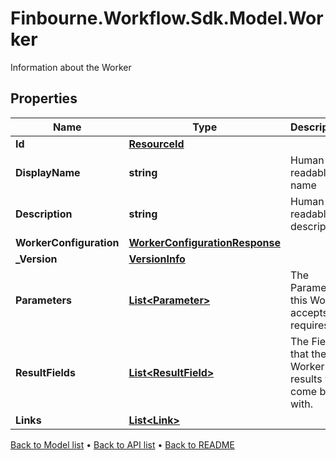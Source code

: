# Finbourne.Workflow.Sdk.Model.Worker
Information about the Worker

## Properties

Name | Type | Description | Notes
------------ | ------------- | ------------- | -------------
**Id** | [**ResourceId**](ResourceId.md) |  | 
**DisplayName** | **string** | Human readable name | 
**Description** | **string** | Human readable description | [optional] 
**WorkerConfiguration** | [**WorkerConfigurationResponse**](WorkerConfigurationResponse.md) |  | 
**_Version** | [**VersionInfo**](VersionInfo.md) |  | [optional] 
**Parameters** | [**List&lt;Parameter&gt;**](Parameter.md) | The Parameters this Worker accepts or requires. | [optional] 
**ResultFields** | [**List&lt;ResultField&gt;**](ResultField.md) | The Fields that the Worker results will come back with. | [optional] 
**Links** | [**List&lt;Link&gt;**](Link.md) |  | [optional] 

[Back to Model list](../README.md#documentation-for-models) &#8226; [Back to API list](../README.md#documentation-for-api-endpoints) &#8226; [Back to README](../README.md)


